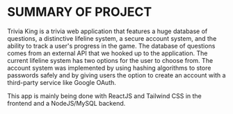 # SUMMARY OF PROJECT

Trivia King is a trivia web application that features a huge database of questions, a distinctive lifeline system, a secure account system, and the ability to track a user's progress in the game. The database of questions comes from an external API that we hooked up to the application. The current lifeline system has two options for the user to choose from. The account system was implemented by using hashing algorithms to store passwords safely and by giving users the option to create an account with a third-party service like Google OAuth.
<br />

This app is mainly being done with ReactJS and Tailwind CSS in the frontend and a NodeJS/MySQL backend.


